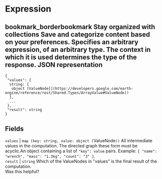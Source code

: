  
#  Expression 
bookmark_borderbookmark Stay organized with collections  Save and categorize content based on your preferences.
Specifies an arbitrary expression, of an arbitrary type. The context in which it is used determines the type of the response.
JSON representation  
---  
```
{
 "values": {
  string: {
   object (ValueNode[](https://developers.google.com/earth-engine/reference/rest/Shared.Types/ArrayValue#ValueNode))
  },
  ...
 },
 "result": string
}
```
  
Fields  
---  
`values` |  `map (key: string, value: object (`ValueNode[](https://developers.google.com/earth-engine/reference/rest/Shared.Types/ArrayValue#ValueNode)`))` All intermediate values in the computation. The directed graph these form must be acyclic.An object containing a list of `"key": value` pairs. Example: `{ "name": "wrench", "mass": "1.3kg", "count": "3" }`.  
`result` |  `string` Which of the ValueNodes in "values" is the final result of the computation.  
Was this helpful?
